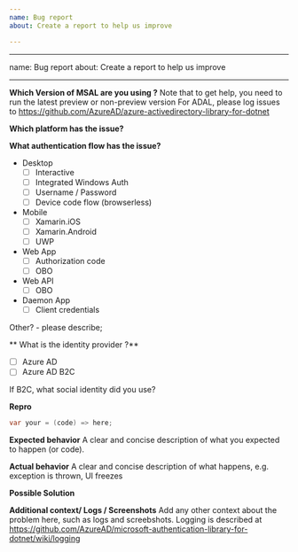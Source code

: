 ```yaml
---
name: Bug report
about: Create a report to help us improve

---
```


---
name: Bug report
about: Create a report to help us improve

---

**Which Version of MSAL are you using ?**
Note that to get help, you need to run the latest preview or non-preview version
For ADAL, please log issues to https://github.com/AzureAD/azure-activedirectory-library-for-dotnet
<!-- E.g. MSAL 2.0.0-preview -->

**Which platform has the issue?**
<!-- Ex: net45, netcore 2.1, UWP, xamarin android, xamarin iOS -->

**What authentication flow has the issue?**
* Desktop 
    * [ ] Interactive
    * [ ] Integrated Windows Auth
    * [ ] Username / Password
    * [ ] Device code flow (browserless)
* Mobile
    * [ ] Xamarin.iOS
    * [ ] Xamarin.Android
    * [ ] UWP
* Web App
    * [ ] Authorization code
    * [ ] OBO
* Web API
    * [ ] OBO
* Daemon App
    * [ ] Client credentials
    
Other? - please describe;

** What is the identity provider ?**
* [ ] Azure AD
* [ ] Azure AD B2C

If B2C, what social identity did you use?

**Repro**

```csharp
var your = (code) => here;
```

**Expected behavior**
A clear and concise description of what you expected to happen (or code).

**Actual behavior**
A clear and concise description of what happens, e.g. exception is thrown, UI freezes  

**Possible Solution**
<!--- Only if you have suggestions on a fix for the bug -->

**Additional context/ Logs / Screenshots**
Add any other context about the problem here, such as logs and screebshots. Logging is described at https://github.com/AzureAD/microsoft-authentication-library-for-dotnet/wiki/logging
